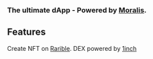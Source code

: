 
### The ultimate dApp - Powered by [Moralis](https://moralis.io/).

## Features
Create NFT on [Rarible](https://rarible.com/).
DEX powered by [1inch](https://app.1inch.io/)

